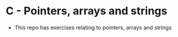 # C - Pointers, arrays and strings

- This repo has exercises relating to pointers, arrays and strings
